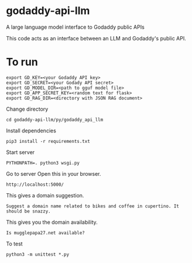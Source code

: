 # godaddy-api-llm
A large language model interface to Godaddy public APIs

This code acts as an interface between an LLM and Godaddy's public API.

# To run

```
export GD_KEY=<your Godaddy API key>
export GD_SECRET=<your Godady API secret>
export GD_MODEL_DIR=<path to gguf model file>
export GD_APP_SECRET_KEY=<random text for flask>
export GD_RAG_DIR=<directory with JSON RAG document>
```


Change directory

```
cd godaddy-api-llm/py/godaddy_api_llm
```

Install dependencies

```
pip3 install -r requirements.txt
```

Start server

```
PYTHONPATH=. python3 wsgi.py
```

Go to server
Open this in your browser.

```
http://localhost:5000/
```

This gives a domain suggestion.
```
Suggest a domain name related to bikes and coffee in cupertino. It should be snazzy.
```

This gives you the domain availability.
```
Is mugglepapa27.net available?
```

To test
```
python3 -m unittest *.py
```
